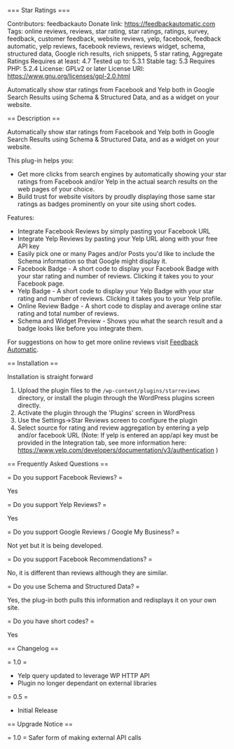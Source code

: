 ﻿=== Star Ratings  ===

Contributors: feedbackauto
Donate link: https://feedbackautomatic.com
Tags: online reviews, reviews, star rating, star ratings, ratings, survey, feedback, customer feedback, website reviews, yelp, facebook, feedback automatic, yelp reviews, facebook reviews, reviews widget, schema, structured data, Google rich results, rich snippets, 5 star rating, Aggregate Ratings
Requires at least: 4.7
Tested up to: 5.3.1
Stable tag: 5.3
Requires PHP: 5.2.4
License: GPLv2 or later
License URI: https://www.gnu.org/licenses/gpl-2.0.html

Automatically show star ratings from Facebook and Yelp both in Google Search Results using Schema & Structured Data, and as a widget on your website.

== Description ==

Automatically show star ratings from Facebook and Yelp both in Google Search Results using Schema & Structured Data, and as a widget on your website.

This plug-in helps you:

* Get more clicks from search engines by automatically showing your star ratings from Facebook and/or Yelp in the actual search results on the web pages of your choice.
* Build trust for website visitors by proudly displaying those same star ratings as badges prominently on your site using short codes.

Features:

*   Integrate Facebook Reviews by simply pasting your Facebook URL
*   Integrate Yelp Reviews by pasting your Yelp URL along with your free API key
*   Easily pick one or many Pages and/or Posts you'd like to include the Schema information so that Google might display it.
*   Facebook Badge - A short code to display your Facebook Badge with your star rating and number of reviews. Clicking it takes you to your Facebook page.
*   Yelp Badge - A short code to display your Yelp Badge with your star rating and number of reviews. Clicking it takes you to your Yelp profile.
*   Online Review Badge - A short code to display and average online star rating and total number of reviews.
*   Schema and Widget Preview - Shows you what the search result and a badge looks like before you integrate them.

For suggestions on how to get more online reviews visit [Feedback Automatic](https://feedbackautomatic.com/ "Feedback Automatic").


== Installation ==

Installation is straight forward

1. Upload the plugin files to the `/wp-content/plugins/starreviews` directory, or install the plugin through the WordPress plugins screen directly.
2. Activate the plugin through the 'Plugins' screen in WordPress
3. Use the Settings->Star Reviews screen to configure the plugin
4. Select source for rating and review aggregation by entering a yelp and/or facebook URL
(Note: If yelp is entered an app/api key must be provided in the Integration tab, see more information here: https://www.yelp.com/developers/documentation/v3/authentication )


== Frequently Asked Questions ==

= Do you support Facebook Reviews? =

Yes

= Do you support Yelp Reviews? =

Yes

= Do you support Google Reviews / Google My Business? =

Not yet but it is being developed.

= Do you support Facebook Recommendations? =

No, it is different than reviews although they are similar.

= Do you use Schema and Structured Data? =

Yes, the plug-in both pulls this information and redisplays it on your own site.

= Do you have short codes? =

Yes

== Changelog ==

= 1.0 =
* Yelp query updated to leverage WP HTTP API
* Plugin no longer dependant on external libraries 

= 0.5 =
* Initial Release

== Upgrade Notice ==

= 1.0 =
Safer form of making external API calls

